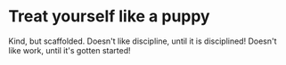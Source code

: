 # Treat yourself like a puppy
Kind, but scaffolded. Doesn't like discipline, until it is disciplined! Doesn't like work, until it's gotten started!

<!-- #p0 #daily/2021/12/30 -->

<!-- {BearID:513A0C44-79AF-4BCC-BC32-0C8BB0FB1903-42995-00001F22FBD5B6F4} -->
